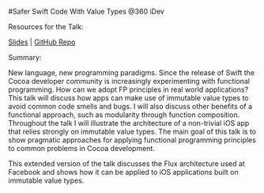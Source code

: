#Safer Swift Code With Value Types @360 iDev

Resources for the Talk:

[Slides](https://speakerdeck.com/benjamin_encz/safer-swift-code-with-value-types-ii-360idev-2015) | [GitHub Repo](https://github.com/Ben-G/Twitter-Swift-Flux)

Summary:

New language, new programming paradigms. Since the release of Swift the Cocoa developer community is increasingly experimenting with functional programming. How can we adopt FP principles in real world applications? This talk will discuss how apps can make use of immutable value types to avoid common code smells and bugs. I will also discuss other benefits of a functional approach, such as modularity through function composition. Throughout the talk I will illustrate the architecture of a non-trivial iOS app that relies strongly on immutable value types. The main goal of this talk is to show pragmatic approaches for applying functional programming principles to common problems in Cocoa development.

This extended version of the talk discusses the Flux architecture used at Facebook and shows how it can be applied to iOS applications built on immutable value types.

